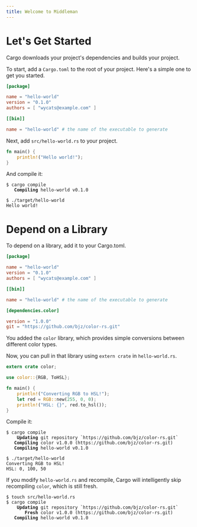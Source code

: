 ```yaml
---
title: Welcome to Middleman
---
```


# Let's Get Started

Cargo downloads your project's dependencies and builds your project.

To start, add a `Cargo.toml` to the root of your project. Here's a
simple one to get you started.

```toml
[package]

name = "hello-world"
version = "0.1.0"
authors = [ "wycats@example.com" ]

[[bin]]

name = "hello-world" # the name of the executable to generate
```

Next, add `src/hello-world.rs` to your project.

```rs
fn main() {
    println!("Hello world!");
}
```

And compile it:

<pre><code class="highlight"><span class="gp">$</span> cargo compile
<span style="font-weight: bold"
class="s1">   Compiling</span> hello-world v0.1.0</code></pre>

```shell
$ ./target/hello-world
Hello world!
```

# Depend on a Library

To depend on a library, add it to your Cargo.toml.

```toml
[package]

name = "hello-world"
version = "0.1.0"
authors = [ "wycats@example.com" ]

[[bin]]

name = "hello-world" # the name of the executable to generate

[dependencies.color]

version = "1.0.0"
git = "https://github.com/bjz/color-rs.git"
```

You added the `color` library, which provides simple conversions
between different color types.

Now, you can pull in that library using `extern crate` in
`hello-world.rs`.

```rs
extern crate color;

use color::{RGB, ToHSL};

fn main() {
    println!("Converting RGB to HSL!");
    let red = RGB::new(255, 0, 0);
    println!("HSL: {}", red.to_hsl());
}
```

Compile it:

<pre><code class="highlight"><span class="gp">$</span> cargo compile
<span style="font-weight: bold" class="s1">    Updating</span> git repository `https://github.com/bjz/color-rs.git`
<span style="font-weight: bold" class="s1">   Compiling</span> color v1.0.0 (https://github.com/bjz/color-rs.git)
<span style="font-weight: bold" class="s1">   Compiling</span> hello-world v0.1.0</code></pre>

```shell
$ ./target/hello-world
Converting RGB to HSL!
HSL: 0, 100, 50
```

If you modify `hello-world.rs` and recompile, Cargo will intelligently
skip recompiling `color`, which is still fresh.

<pre><code class="highlight"><span class="gp">$</span> touch src/hello-world.rs
<span class="gp">$</span> cargo compile
<span style="font-weight: bold" class="s1">    Updating</span> git repository `https://github.com/bjz/color-rs.git`
<span style="font-weight: bold" class="s1">       Fresh</span> color v1.0.0 (https://github.com/bjz/color-rs.git)
<span style="font-weight: bold" class="s1">   Compiling</span> hello-world v0.1.0</code></pre>
